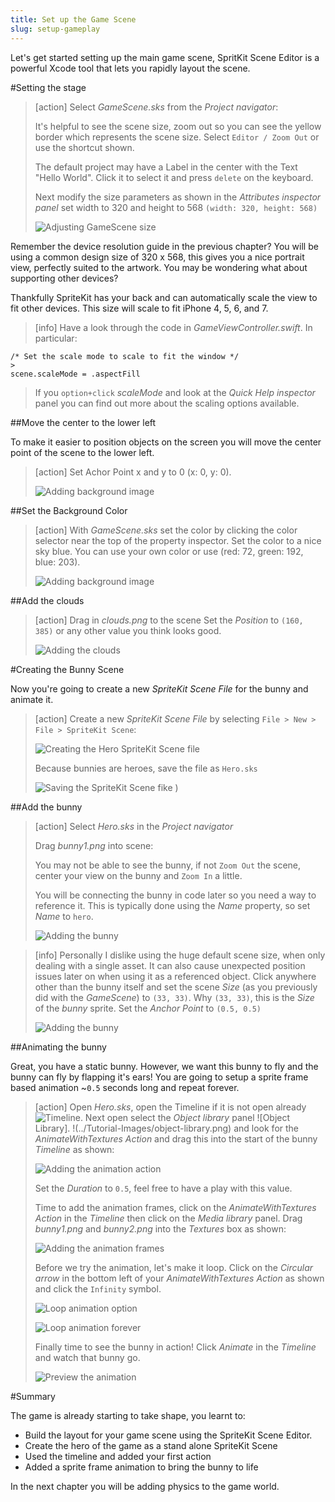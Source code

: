 ```yaml
---
title: Set up the Game Scene
slug: setup-gameplay
---
```


Let's get started setting up the main game scene, SpritKit Scene Editor is a powerful Xcode tool that lets you rapidly layout the scene.

#Setting the stage

> [action]
> Select *GameScene.sks* from the *Project navigator*:
>
> It's helpful to see the scene size, zoom out so you can see the yellow border which represents the scene size. Select `Editor / Zoom Out` or use the shortcut shown.
>
>The default project may have a Label in the center with the Text "Hello World". Click it to select it and press `delete` on the keyboard. 
>
> Next modify the size parameters as shown in the *Attributes inspector panel* set width to 320 and height to 568 `(width: 320, height: 568)`
>
> ![Adjusting GameScene size](../Tutorial-Images/xcode_gamescene_size.png)
>

Remember the device resolution guide in the previous chapter? You will be using a common design size of 320 x 568, this gives you a nice portrait view, perfectly suited to the artwork.  You may be wondering what about supporting other devices?

Thankfully SpriteKit has your back and can automatically scale the view to fit other devices. This size will scale to fit iPhone 4, 5, 6, and 7. 

> [info]
> Have a look through the code in *GameViewController.swift*.  In particular:
>
```
/* Set the scale mode to scale to fit the window */
>
scene.scaleMode = .aspectFill
```
>
> If you `option+click` *scaleMode* and look at the *Quick Help inspector* panel you can find out more about the scaling options available.
>

##Move the center to the lower left

To make it easier to position objects on the screen you will move the center point of the scene to the lower left. 

> [action]
> Set Achor Point x and y to 0 (x: 0, y: 0).
>
> ![Adding background image](../Tutorial-Images/Xcode-set-anchor-point.png)
>

##Set the Background Color

> [action]
> With *GameScene.sks* set the color by clicking the color selector near the top of the property inspector. Set the color to a nice sky blue. You can use 
> your own color or use (red: 72, green: 192, blue: 203).
>
> ![Adding background image](../Tutorial-Images/Xcode-Background-color.png)
>

<!-- 
##Add the ground image

> [action]
> Open the media library by clicking the small film strip in the lower right. ![Adding the ground image](../Tutorial-Images/media-library.png)
> Scroll through the media library and drag *ground.png* into the scene.
> Set the position to `(160,32)` or anywhere you think looks good, it's your game after all.
>
> ![Adding the ground image](../Tutorial-Images/xcode_gamescene_add_ground.png)
>

You'll notice the ground image extends beyond the screen border. Don't worry about it, you will be scrolling the ground later to create that endless runner effect.
-->

##Add the clouds

> [action]
> Drag in *clouds.png* to the scene
> Set the *Position* to `(160, 385)` or any other value you think looks good.
>
> ![Adding the clouds](../Tutorial-Images/xcode_gamescene_add_clouds.png)
>

#Creating the Bunny Scene

Now you're going to create a new *SpriteKit Scene File* for the bunny and animate it.

> [action]
> Create a new *SpriteKit Scene File* by selecting `File > New > File > SpriteKit Scene`:
>
> ![Creating the Hero SpriteKit Scene file](../Tutorial-Images/xcode_add_sks.png)
>
> Because bunnies are heroes, save the file as `Hero.sks`
>
> ![Saving the SpriteKit Scene fike](../Tutorial-Images/xcode_add_sks_hero.png)
>)

##Add the bunny

> [action]
> Select *Hero.sks* in the *Project navigator*
>
> Drag *bunny1.png* into scene:
>
> You may not be able to see the bunny, if not `Zoom Out` the scene, center your view on the bunny and `Zoom In` a little.
>
> You will be connecting the bunny in code later so you need a way to reference it.  This is typically done using the *Name* property, so set *Name* to `hero`.
>
> ![Adding the bunny](../Tutorial-Images/xcode_add_bunny_hero_scene.png)
>

<!--  -->

> [info]
> Personally I dislike using the huge default scene size, when only dealing with a single asset. It can also cause unexpected position issues later on when using it as a referenced object.
> Click anywhere other than the bunny itself and set the scene *Size* (as you previously did with the *GameScene*) to `(33, 33)`.  Why `(33, 33)`, this is the *Size* of the *bunny* sprite.
> Set the *Anchor Point* to `(0.5, 0.5)`
>
> ![Adding the bunny](../Tutorial-Images/hero-scene-size.png)
>

##Animating the bunny

Great, you have a static bunny.  However, we want this bunny to fly and the bunny can fly by flapping it's ears!
You are going to setup a sprite frame based animation ~`0.5` seconds long and repeat forever.

> [action]
> Open *Hero.sks*, open the Timeline if it is not open already ![Timeline](../Tutorial-Images/timeline.png).
> Next open select the *Object library* panel ![Object Library].
> !(../Tutorial-Images/object-library.png) and look for the *AnimateWithTextures Action* and drag this
> into the start of the bunny *Timeline* as shown:
>
> ![Adding the animation action](../Tutorial-Images/xcode_hero_add_action.png)
>
> Set the *Duration* to `0.5`, feel free to have a play with this value.
>
> Time to add the animation frames, click on the *AnimateWithTextures Action* in the *Timeline* then click on the *Media library* panel.
> Drag *bunny1.png* and *bunny2.png* into the *Textures* box as shown:
>
> ![Adding the animation frames](../Tutorial-Images/xcode_hero_add_action_frames.png)
>
> Before we try the animation, let's make it loop.  Click on the *Circular arrow* in the bottom left of your *AnimateWithTextures Action* as shown and click the `Infinity` symbol.
>
> ![Loop animation option](../Tutorial-Images/xcode_hero_action_loop.png)
>
> ![Loop animation forever](../Tutorial-Images/xcode_hero_animation_action_loop.png)
>
> Finally time to see the bunny in action! Click *Animate* in the *Timeline* and watch that bunny go.
>
> ![Preview the animation](../Tutorial-Images/xcode_timeline_animate.png)
>

#Summary

The game is already starting to take shape, you learnt to:

- Build the layout for your game scene using the SpriteKit Scene Editor.
- Create the hero of the game as a stand alone SpriteKit Scene
- Used the timeline and added your first action
- Added a sprite frame animation to bring the bunny to life

In the next chapter you will be adding physics to the game world.
